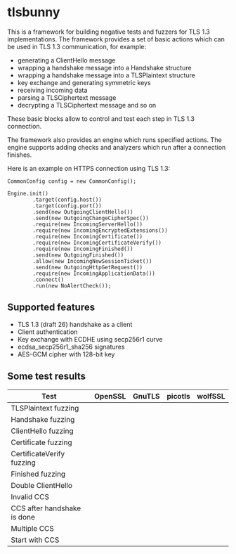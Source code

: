 # tlsbunny

This is a framework for building negative tests and fuzzers for TLS 1.3 implementations. The framework provides a set of basic actions which can be used in TLS 1.3 communication, for example:

- generating a ClientHello message
- wrapping a handshake message into a Handshake structure
- wrapping a handshake message into a TLSPlaintext structure
- key exchange and generating symmetric keys
- receiving incoming data
- parsing a TLSCiphertext message
- decrypting a TLSCiphertext message and so on

These basic blocks allow to control and test each step in TLS 1.3 connection.

The framework also provides an engine which runs specified actions. The engine supports adding checks and analyzers which run after a connection finishes.

Here is an example on HTTPS connection using TLS 1.3:

```
CommonConfig config = new CommonConfig();

Engine.init()
        .target(config.host())
        .target(config.port())
        .send(new OutgoingClientHello())
        .send(new OutgoingChangeCipherSpec())
        .require(new IncomingServerHello())
        .require(new IncomingEncryptedExtensions())
        .require(new IncomingCertificate())
        .require(new IncomingCertificateVerify())
        .require(new IncomingFinished())
        .send(new OutgoingFinished())
        .allow(new IncomingNewSessionTicket())
        .send(new OutgoingHttpGetRequest())
        .require(new IncomingApplicationData())
        .connect()
        .run(new NoAlertCheck());
```

## Supported features

- TLS 1.3 (draft 26) handshake as a client
- Client authentication
- Key exchange with ECDHE using secp256r1 curve
- ecdsa_secp256r1_sha256 signatures
- AES-GCM cipher with 128-bit key

## Some test results

| Test                        | OpenSSL | GnuTLS  | picotls | wolfSSL |
| ----------------------------|---------|---------|---------|---------|
| TLSPlaintext fuzzing        |         |         |         |         |
| Handshake fuzzing           |         |         |         |         |
| ClientHello fuzzing         |         |         |         |         |
| Certificate fuzzing         |         |         |         |         |
| CertificateVerify fuzzing   |         |         |         |         |
| Finished fuzzing            |         |         |         |         |
| Double ClientHello          |         |         |         |         |
| Invalid CCS                 |         |         |         |         |
| CCS after handshake is done |         |         |         |         |
| Multiple CCS                |         |         |         |         |
| Start with CCS              |         |         |         |         |

